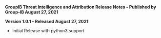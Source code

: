 **GroupIB Threat Intelligence and Attribution Release Notes - Published by Group-IB August 27, 2021**


**Version 1.0.1 - Released August 27, 2021**

* Initial Release with python3 support
